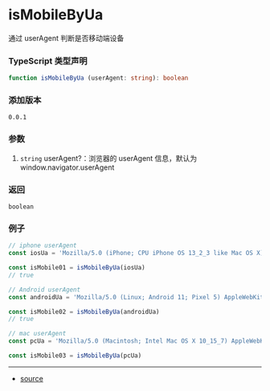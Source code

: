 # isMobileByUa

通过 userAgent 判断是否移动端设备




### TypeScript 类型声明

```typescript
function isMobileByUa (userAgent: string): boolean
```



### 添加版本

`0.0.1`



### 参数
1. `string` userAgent?：浏览器的 userAgent 信息，默认为 window.navigator.userAgent

   

### 返回

`boolean`



### 例子

```typescript
// iphone userAgent
const iosUa = 'Mozilla/5.0 (iPhone; CPU iPhone OS 13_2_3 like Mac OS X) AppleWebKit/605.1.15 (KHTML, like Gecko) Version/13.0.3 Mobile/15E148 Safari/604.1'

const isMobile01 = isMobileByUa(iosUa)
// true

// Android userAgent
const androidUa = 'Mozilla/5.0 (Linux; Android 11; Pixel 5) AppleWebKit/537.36 (KHTML, like Gecko) Chrome/90.0.4430.91 Mobile Safari/537.36'

const isMobile02 = isMobileByUa(androidUa)
// true

// mac userAgent
const pcUa = 'Mozilla/5.0 (Macintosh; Intel Mac OS X 10_15_7) AppleWebKit/537.36 (KHTML, like Gecko) Chrome/104.0.0.0 Safari/537.36'

const isMobile03 = isMobileByUa(pcUa)
```


----

- [source](https://github.com/iius-l/iius-s/blob/main/src/is/isMobileByUa.ts)